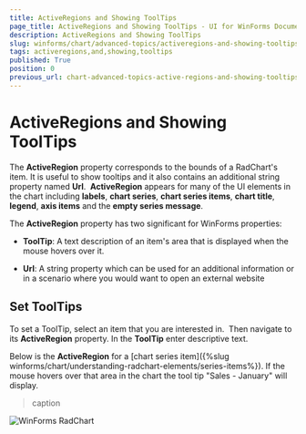 ```yaml
---
title: ActiveRegions and Showing ToolTips
page_title: ActiveRegions and Showing ToolTips - UI for WinForms Documentation
description: ActiveRegions and Showing ToolTips
slug: winforms/chart/advanced-topics/activeregions-and-showing-tooltips
tags: activeregions,and,showing,tooltips
published: True
position: 0
previous_url: chart-advanced-topics-active-regions-and-showing-tooltips
---
```


# ActiveRegions and Showing ToolTips



The __ActiveRegion__ property corresponds to the bounds of a RadChart's item. It is useful to show tooltips and it also contains an additional string property named __Url__.  __ActiveRegion__ appears for many of the UI elements in the chart including __labels__, __chart series__, __chart series items__, __chart title__, __legend__, __axis items__ and the __empty series message__. 

The __ActiveRegion__ property has two significant for WinForms properties: 

* __ToolTip__: A text description of an item's area that is displayed when the mouse hovers over it. 


* __Url__: A string property which can be used for an additional information or in a scenario where you would want to open an external website



## Set ToolTips

To set a ToolTip, select an item that you are interested in.  Then navigate to its __ActiveRegion__ property. In the __ToolTip__ enter descriptive text.

Below is the __ActiveRegion__ for a [chart series item]({%slug winforms/chart/understanding-radchart-elements/series-items%}). If the mouse hovers over that area in the chart the tool tip "Sales - January" will display.
>caption 

![WinForms RadChart ](images/chart-advanced-topics-active-regions-and-showing-tooltips001.png)

